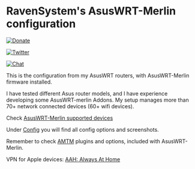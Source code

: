 # RavenSystem's AsusWRT-Merlin configuration

[![Donate](https://img.shields.io/badge/donate-PayPal-blue.svg)](https://paypal.me/ravensystem)

[![Twitter](https://img.shields.io/twitter/follow/RavenSystem.svg?style=social)](https://twitter.com/RavenSystem)

[![Chat](https://img.shields.io/discord/594630635696553994?style=social)](https://discord.gg/v8hyxj2)

This is the configuration from my AsusWRT routers, with AsusWRT-Merlin firmware installed.

I have tested different Asus router models, and I have experience developing some AsusWRT-merlin Addons. My setup manages more than 70+ network connected devices (60+ wifi devices).

Check [AsusWRT-Merlin supported devices](https://github.com/RMerl/asuswrt-merlin.ng/wiki/Supported-Devices)

Under [Config](Config) you will find all config options and screenshots.

Remember to check [AMTM](https://diversion.ch) plugins and options, included with AsusWRT-Merlin.

VPN for Apple devices: [AAH: Always At Home](https://github.com/RavenSystem/AlwaysAtHome)

